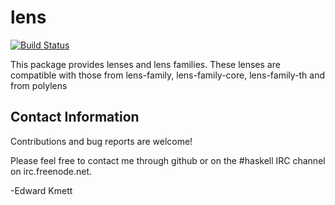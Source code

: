 lens
====

[![Build Status](https://secure.travis-ci.org/ekmett/lens.png?branch=master)](http://travis-ci.org/ekmett/lens)

This package provides lenses and lens families. These lenses are compatible with those from lens-family, lens-family-core, lens-family-th
and from polylens

Contact Information
-------------------

Contributions and bug reports are welcome!

Please feel free to contact me through github or on the #haskell IRC channel on irc.freenode.net.

-Edward Kmett
